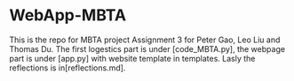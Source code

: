 # WebApp-MBTA
 This is the repo for MBTA project Assignment 3 for Peter Gao, Leo Liu and Thomas Du. The first logestics part is under [code_MBTA.py], the webpage part is under [app.py] with website template in templates. Lasly the reflections is in[reflections.md]. 
